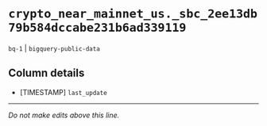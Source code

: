 # `crypto_near_mainnet_us._sbc_2ee13db79b584dccabe231b6ad339119`
`bq-1` | `bigquery-public-data`

## Column details
* [TIMESTAMP] `last_update`

-------------------------------------------------------------------------------
*Do not make edits above this line.*

